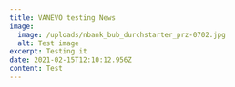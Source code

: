 ```yaml
---
title: VANEVO testing News
image:
  image: /uploads/nbank_bub_durchstarter_prz-0702.jpg
  alt: Test image
excerpt: Testing it
date: 2021-02-15T12:10:12.956Z
content: Test
---
```

